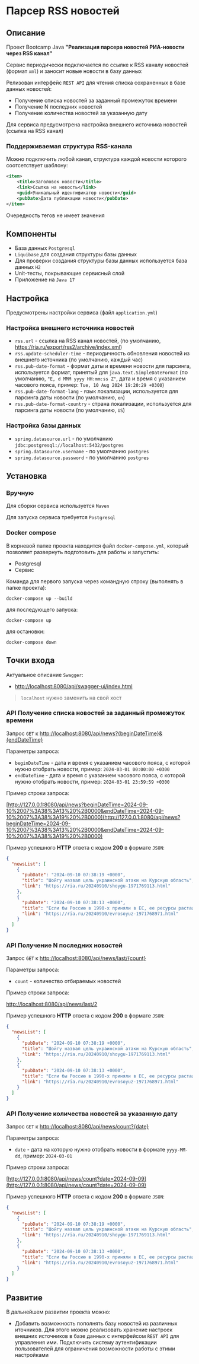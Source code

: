 # Парсер RSS новостей

## Описание

Проект Bootcamp Java **"Реализация парсера новостей РИА-новости через RSS канал"**

Сервис периодически подключается по ссылке к RSS каналу новостей (формат `xml`)
и заносит новые новости в базу данных

Релизован интерфейс `REST API` для чтения списка сохраненных в базе данных новостей:
* Получение списка новостей за заданный промежуток времени
* Получение N последних новостей
* Получение количества новостей за указанную дату

Для сервиса предусмотрена настройка внешнего источника новостей (ссылка на RSS канал)

### Поддерживаемая структура RSS-канала

Можно подключить любой канал, структура каждой новости которого соотсетствует шаблону:

```xml
<item>
    <title>Заголовок новости</title>
    <link>Ссылка на новость</link>
    <guid>Уникальный идентификатор новости</guid>
    <pubDate>Дата публикации новости</pubDate>
</item>
```

Очередность тегов не имеет значения 

## Компоненты

* База данных `Postgresql`
* `Liquibase` для создания структуры базы данных
* Для проверки создания структуры базы данных используется база данных `H2`
* Unit-тесты, покрывающие сервисный слой
* Приложение на `Java 17`

## Настройка

Предусмотрены настройки сервиса (файл `application.yml`)

### Настройка внешнего источника новостей

* `rss.url` - ссылка на RSS канал новостей, (по умолчанию,
  https://ria.ru/export/rss2/archive/index.xml)
* `rss.update-scheduler-time` - периодичность обновления новостей из внешнего источника
  (по умолчанию, каждый час)
* `rss.pub-date-format` - формат даты и времени новости для парсинга, используется
  формат, принятый для `java.text.SimpleDateFormat` (по умолчанию,
  `"E, d MMM yyyy HH:mm:ss Z"`, дата и время с указанием часового пояса, пример:
  `Tue, 10 Aug 2024 19:20:29 +0300`) 
* `rss.pub-date-format-lang` - язык локализации, используется для парсинга даты новости
  (по умолчанию, `en`)
* `rss.pub-date-format-country` - страна локализации, используется для парсинга даты новости
  (по умолчанию, `US`)

### Настройка базы данных

* `spring.datasource.url` - по умолчанию `jdbc:postgresql://localhost:5432/postgres`
* `spring.datasource.username` - по умолчанию `postgres`
* `spring.datasource.password` - по умолчанию `postgres`

## Установка
### Вручную
Для сборки сервиса используется `Maven`

Для запуска сервиса требуется `Postgresql`

### Docker compose
В корневой папке проекта находится файл `docker-compose.yml`, который позволяет развернуть
подготовить для работы и запустить:
* Postgresql
* Сервис

Команда для первого запуска через командную строку (выполнять в папке проекта):
```shell
docker-compose up --build
```
для последующего запуска:
```shell
docker-compose up
```
для остановки:
```shell
docker-compose down
```

## Точки входа
Актуальное описание `Swagger`:
* [http://localhost:8080/api/swagger-ui/index.html](http://localhost:8080/api/swagger-ui/index.html)

> `localhost` нужно заменить на свой хост

### API Получение списка новостей за заданный промежуток времени

Запрос `GET` к [http://localhost:8080/api/news?{beginDateTime}&{endDateTime}](http://localhost:8080/api/news)

Параметры запроса:

* `beginDateTime` - дата и время с указанием часового пояса, с которой нужно
  отобрать новости, пример: `2024-03-01 00:00:00 +0300`
* `endDateTime` - дата и время с указанием часового пояса, с которой нужно
  отобрать новости, пример: `2024-03-01 23:59:59 +0300`

Пример строки запроса:

[http://127.0.0.1:8080/api/news?beginDateTime=2024-09-10%2007%3A38%3A13%20%2B0000&endDateTime=2024-09-10%2007%3A38%3A19%20%2B0000](http://127.0.0.1:8080/api/news?beginDateTime=2024-09-10%2007%3A38%3A13%20%2B0000&endDateTime=2024-09-10%2007%3A38%3A19%20%2B0000)

Пример успешного **HTTP** ответа с кодом **200** в формате `JSON`:
```json
{
  "newsList": [
    {
      "pubDate": "2024-09-10 07:38:19 +0000",
      "title": "Шойгу назвал цель украинской атаки на Курскую область",
      "link": "https://ria.ru/20240910/shoygu-1971769113.html"
    },
    {
      "pubDate": "2024-09-10 07:38:13 +0000",
      "title": "Если бы Россию в 1990-х приняли в ЕС, ее ресурсы растащили бы, заявил Шойгу",
      "link": "https://ria.ru/20240910/evrosoyuz-1971768971.html"
    }
  ]
}
```

### API Получение N последних новостей

Запрос `GET` к [http://localhost:8080/api/news/last/{count}](http://localhost:8080/api/news/last)

Параметры запроса:

* `count` - количество отбираемых новостей

Пример строки запроса:

[http://localhost:8080/api/news/last/2](http://localhost:8080/api/news/last/2)

Пример успешного **HTTP** ответа с кодом **200** в формате `JSON`:
```json
{
  "newsList": [
    {
      "pubDate": "2024-09-10 07:38:19 +0000",
      "title": "Шойгу назвал цель украинской атаки на Курскую область",
      "link": "https://ria.ru/20240910/shoygu-1971769113.html"
    },
    {
      "pubDate": "2024-09-10 07:38:13 +0000",
      "title": "Если бы Россию в 1990-х приняли в ЕС, ее ресурсы растащили бы, заявил Шойгу",
      "link": "https://ria.ru/20240910/evrosoyuz-1971768971.html"
    }
  ]
}
```

### API Получение количества новостей за указанную дату

Запрос `GET` к [http://localhost:8080/api/news/count?{date}](http://localhost:8080/api/news/count)

Параметры запроса:

* `date` - дата на которую нужно отобрать новости в формате `yyyy-MM-dd`, пример: `2024-03-01`

Пример строки запроса:

[http://127.0.0.1:8080/api/news/count?date=2024-09-09](http://127.0.0.1:8080/api/news/count?date=2024-09-09)

Пример успешного **HTTP** ответа с кодом **200** в формате `JSON`:
```json
{
  "newsList": [
    {
      "pubDate": "2024-09-10 07:38:19 +0000",
      "title": "Шойгу назвал цель украинской атаки на Курскую область",
      "link": "https://ria.ru/20240910/shoygu-1971769113.html"
    },
    {
      "pubDate": "2024-09-10 07:38:13 +0000",
      "title": "Если бы Россию в 1990-х приняли в ЕС, ее ресурсы растащили бы, заявил Шойгу",
      "link": "https://ria.ru/20240910/evrosoyuz-1971768971.html"
    }
  ]
}
```

## Развитие

В дальнейшем развитии проекта можно:

* Добавить возможность пополнять базу новостей из различных иточников.
Для этого можно реализовать хранение настроек внешних источников в базе данных с
интерфейсом `REST API` для управления ими. Подключить систему аутентификации пользователей
для ограничения возможности работы с этими настройками